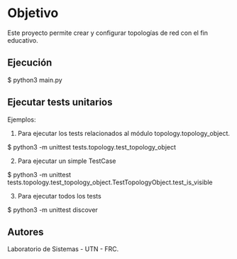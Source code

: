 # Objetivo #
Este proyecto permite crear y configurar topologías de red con el fin educativo.


## Ejecución ##

$ python3 main.py


## Ejecutar tests unitarios ##

Ejemplos:

1) Para ejecutar los tests relacionados al módulo topology.topology_object.

$ python3 -m unittest tests.topology.test_topology_object

2) Para ejecutar un simple TestCase

$ python3 -m unittest tests.topology.test_topology_object.TestTopologyObject.test_is_visible

3) Para ejecutar todos los tests

$ python3 -m unittest discover

## Autores ##

Laboratorio de Sistemas - UTN - FRC.

